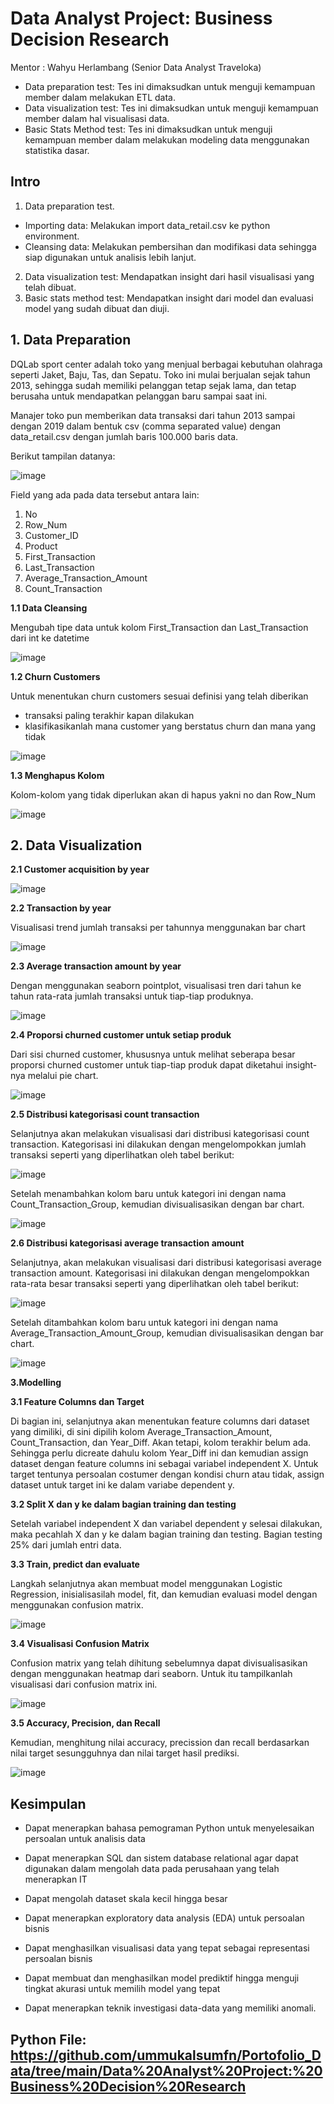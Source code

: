 #  Data Analyst Project: Business Decision Research

Mentor : Wahyu Herlambang (Senior Data Analyst Traveloka)

- Data preparation test: Tes ini dimaksudkan untuk menguji kemampuan member dalam melakukan ETL data.
- Data visualization test: Tes ini dimaksudkan untuk menguji kemampuan member dalam hal visualisasi data.
- Basic Stats Method test: Tes ini dimaksudkan untuk menguji kemampuan member dalam melakukan modeling data menggunakan statistika dasar.

## Intro 
1. Data preparation test.
- Importing data: Melakukan import data_retail.csv ke python environment.
- Cleansing data: Melakukan pembersihan dan modifikasi data sehingga siap digunakan untuk analisis lebih lanjut.
2. Data visualization test: Mendapatkan insight dari hasil visualisasi yang telah dibuat.
3. Basic stats method test: Mendapatkan insight dari model dan evaluasi model yang sudah dibuat dan diuji.
 

## 1. Data Preparation
DQLab sport center adalah toko yang menjual berbagai kebutuhan olahraga seperti Jaket, Baju, Tas, dan Sepatu. Toko ini mulai berjualan sejak tahun 2013, sehingga sudah memiliki pelanggan tetap sejak lama, dan tetap berusaha untuk mendapatkan pelanggan baru sampai saat ini.

Manajer toko pun memberikan data transaksi dari tahun 2013 sampai dengan 2019 dalam bentuk csv (comma separated value) dengan data_retail.csv dengan jumlah baris 100.000 baris data.

Berikut tampilan datanya:

![image](https://user-images.githubusercontent.com/108319934/179982797-6d16b51a-40ca-4f22-a843-f47854aa7cd8.png)

Field yang ada pada data tersebut antara lain:

1. No
2. Row_Num
3. Customer_ID
4. Product
5. First_Transaction
6. Last_Transaction
7. Average_Transaction_Amount
8. Count_Transaction
 
**1.1 Data Cleansing**

Mengubah tipe data untuk kolom First_Transaction dan Last_Transaction dari int ke datetime

![image](https://user-images.githubusercontent.com/108319934/187139511-9df4ace0-0a38-400a-86bf-babecb27200e.png)


**1.2 Churn Customers**

Untuk menentukan churn customers sesuai definisi yang telah diberikan
- transaksi paling terakhir kapan dilakukan
- klasifikasikanlah mana customer yang berstatus churn dan mana yang tidak

![image](https://user-images.githubusercontent.com/108319934/187139677-b503659d-24dd-4cda-b2bc-ef63e3e1f7a4.png)

  
**1.3 Menghapus Kolom**

Kolom-kolom yang tidak diperlukan akan di hapus yakni no dan Row_Num

![image](https://user-images.githubusercontent.com/108319934/187139934-20980698-ddce-4217-b4c0-320cd221d578.png)


## 2. Data Visualization

**2.1 Customer acquisition by year**

![image](https://user-images.githubusercontent.com/108319934/185622425-f685f496-a2ed-4b15-8ba3-3847a07c0439.png)

**2.2 Transaction by year**

Visualisasi trend jumlah transaksi per tahunnya menggunakan bar chart

![image](https://user-images.githubusercontent.com/108319934/185622565-7d136c31-016c-4d85-ac2b-c236ef0b676a.png)

**2.3 Average transaction amount by year**

Dengan menggunakan seaborn pointplot, visualisasi tren dari tahun ke tahun rata-rata jumlah transaksi untuk tiap-tiap produknya.

![image](https://user-images.githubusercontent.com/108319934/185622689-6d0a3d99-d729-44f5-b78d-7ec0ee59cf95.png)

**2.4 Proporsi churned customer untuk setiap produk**

Dari sisi churned customer, khususnya untuk melihat seberapa besar proporsi churned customer untuk tiap-tiap produk dapat diketahui insight-nya melalui pie chart.

![image](https://user-images.githubusercontent.com/108319934/187060051-467f5a08-1582-45a3-a2e9-463eb46357ef.png)

**2.5 Distribusi kategorisasi count transaction**

Selanjutnya akan melakukan visualisasi dari distribusi kategorisasi count transaction. Kategorisasi ini dilakukan dengan mengelompokkan jumlah transaksi seperti yang diperlihatkan oleh tabel berikut:

![image](https://user-images.githubusercontent.com/108319934/187060074-db7b57fc-ca54-43a5-b36f-3ba74f90fa74.png)

Setelah menambahkan kolom baru untuk kategori ini dengan nama Count_Transaction_Group, kemudian divisualisasikan dengan bar chart.

![image](https://user-images.githubusercontent.com/108319934/187060084-3af1020f-d501-436b-b982-a5b0881c01fb.png)

**2.6 Distribusi kategorisasi average transaction amount**

Selanjutnya, akan melakukan visualisasi dari distribusi kategorisasi average transaction amount. Kategorisasi ini dilakukan dengan mengelompokkan rata-rata besar transaksi seperti yang diperlihatkan oleh tabel berikut:

![image](https://user-images.githubusercontent.com/108319934/187060140-761e33b1-6c0b-4ef5-8cf5-6a168d66468c.png)

Setelah ditambahkan kolom baru untuk kategori ini dengan nama Average_Transaction_Amount_Group, kemudian divisualisasikan dengan bar chart.

![image](https://user-images.githubusercontent.com/108319934/187060148-2b3ada19-ead1-4f30-96f3-cc893a731154.png)

**3.Modelling**

**3.1 Feature Columns dan Target**

Di bagian ini, selanjutnya akan menentukan feature columns dari dataset yang dimiliki, di sini dipilih kolom Average_Transaction_Amount, Count_Transaction, dan Year_Diff. Akan tetapi, kolom terakhir belum ada. Sehingga perlu dicreate dahulu kolom Year_Diff ini dan kemudian assign dataset dengan feature columns ini sebagai variabel independent X. Untuk target tentunya persoalan costumer dengan kondisi churn atau tidak, assign dataset untuk target ini ke dalam variabe dependent y.

**3.2 Split X dan y ke dalam bagian training dan testing**

Setelah variabel independent X dan variabel dependent y selesai dilakukan, maka pecahlah X dan y ke dalam bagian training dan testing. Bagian testing 25% dari jumlah entri data.

**3.3 Train, predict dan evaluate**

Langkah selanjutnya akan membuat model menggunakan Logistic Regression, inisialisasilah model, fit, dan kemudian evaluasi model dengan menggunakan confusion matrix.

![image](https://user-images.githubusercontent.com/108319934/187141588-55155752-b533-4cc2-a632-15a9d93a32cf.png)


**3.4 Visualisasi Confusion Matrix**

Confusion matrix yang telah dihitung sebelumnya dapat divisualisasikan dengan menggunakan heatmap dari seaborn. Untuk itu tampilkanlah visualisasi dari confusion matrix ini.

![image](https://user-images.githubusercontent.com/108319934/187141794-1cdd47d9-4471-4cb3-ac88-804d8956aa1f.png)

**3.5  Accuracy, Precision, dan Recall**

Kemudian, menghitung nilai accuracy, precission dan recall berdasarkan nilai target sesungguhnya dan nilai target hasil prediksi.

![image](https://user-images.githubusercontent.com/108319934/187141947-1d8bf8d4-7ddb-44b4-b0df-a73437f40c7b.png)

## Kesimpulan
- Dapat menerapkan bahasa pemograman Python untuk menyelesaikan persoalan untuk analisis data

- Dapat menerapkan SQL dan sistem database relational agar dapat digunakan dalam mengolah data pada perusahaan yang telah menerapkan IT

- Dapat mengolah dataset skala kecil hingga besar

- Dapat menerapkan exploratory data analysis (EDA) untuk persoalan bisnis

- Dapat menghasilkan visualisasi data yang tepat sebagai representasi persoalan bisnis

- Dapat membuat dan menghasilkan model prediktif hingga menguji tingkat akurasi untuk memilih model yang tepat

- Dapat menerapkan teknik investigasi data-data yang memiliki anomali.


## Python File: https://github.com/ummukalsumfn/Portofolio_Data/tree/main/Data%20Analyst%20Project:%20Business%20Decision%20Research
